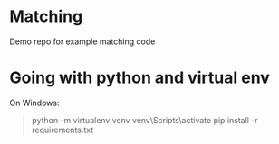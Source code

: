 # Matching
Demo repo for example matching code

# Going with python and virtual env
On Windows:
> python -m virtualenv venv
> venv\Scripts\activate
> pip install -r requirements.txt
